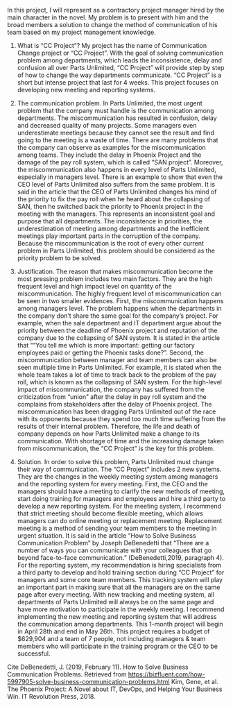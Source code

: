 In this project, I will represent as a contractory project manager hired by the main character in the novel. My problem is to present with him and the broad members a solution to change the method of communication of his team based on my project management knowledge.

1.	What is “CC Project”?
My project has the name of Communication Change project or “CC Project”. With the goal of solving communication problem among departments, which leads the inconsistence, delay and confusion all over Parts Unlimited, “CC Project” will provide step by step of how to change the way departments communicate. “CC Project” is a short but intense project that last for 4 weeks. This project focuses on developing new meeting and reporting systems.

2.	The communication problem.
In Parts Unlimited, the most urgent problem that the company must handle is the communication among departments. The miscommunication has resulted in confusion, delay and decreased quality of many projects. Some managers even underestimate meetings because they cannot see the result and find going to the meeting is a waste of time.
There are many problems that the company can observe as examples for the miscommunication among teams. They include the delay in Phoenix Project and the damage of the pay roll system, which is called “SAN project”. Moreover, the miscommunication also happens in every level of Parts Unlimited, especially in managers level. There is an example to show that even the CEO level of Parts Unlimited also suffers from the same problem. It is said in the article that the CEO of Parts Unlimited changes his mind of the priority to fix the pay roll when he heard about the collapsing of SAN, then he switched back the priority to Phoenix project in the meeting with the managers. This represents an inconsistent goal and purpose that all departments. The inconsistence in priorities, the underestimation of meeting among departments and the inefficient meetings play important parts in the corruption of the company.
Because the miscommunication is the root of every other current problem in Parts Unlimited, this problem should be considered as the priority problem to be solved.

3.	Justification.
The reason that makes miscommunication become the most pressing problem includes two main factors. They are the high frequent level and high impact level on quantity of the miscommunication. 
The highly frequent level of miscommunication can be seen in two smaller evidences. First, the miscommunication happens among managers level. The problem happens when the departments in the company don’t share the same goal for the company’s project. For example, when the sale department and IT department argue about the priority between the deadline of Phoenix project and reputation of the company due to the collapsing of SAN system. It is stated in the article that ““You tell me which is more important: getting our factory employees paid or getting the Phoenix tasks done?”. Second, the miscommunication between manager and team members can also be seen multiple time in Parts Unlimited. For example, it is stated when the whole team takes a lot of time to track back to the problem of the pay roll, which is known as the collapsing of SAN system. For the high-level impact of miscommunication, the company has suffered from the criticization from “union” after the delay in pay roll system and the complains from stakeholders after the delay of Phoenix project. The miscommunication has been dragging Parts Unlimited out of the race with its opponents because they spend too much time suffering from the results of their internal problem.
Therefore, the life and death of company depends on how Parts Unlimited make a change to its communication. With shortage of time and the increasing damage taken from miscommunication, the “CC Project” is the key for this problem. 

4.	Solution.
In order to solve this problem, Parts Unlimited must change their way of communication. The “CC Project” includes 2 new systems. They are the changes in the weekly meeting system among managers and the reporting system for every meeting.
First, the CEO and the managers should have a meeting to clarify the new methods of meeting, start doing training for managers and employees and hire a third party to develop a new reporting system. For the meeting system, I recommend that strict meeting should become flexible meeting, which allows managers can do online meeting or replacement meeting. Replacement meeting is a method of sending your team members to the meeting in urgent situation. It is said in the article “How to Solve Business Communication Problem” by Joseph DeBenedetti that “There are a number of ways you can communicate with your colleagues that go beyond face-to-face communication.” (DeBenedetti,2019, paragraph 4). For the reporting system, my recommendation is hiring specialists from a third party to develop and hold training section during “CC Project” for managers and some core team members. This tracking system will play an important part in making sure that all the managers are on the same page after every meeting. 
With new tracking and meeting system, all departments of Parts Unlimited will always be on the same page and have more motivation to participate in the weekly meeting. I recommend implementing the new meeting and reporting system that will address the communication among departments. This 1-month project will begin in April 28th and end in May 26th.  This project requires a budget of $629,904 and a team of 7 people, not including managers & team members who will participate in the training program or the CEO to be successful.

Cite
DeBenedetti, J. (2019, February 11). How to Solve Business Communication Problems. Retrieved from https://bizfluent.com/how-5997905-solve-business-communication-problems.html
Kim, Gene, et al. The Phoenix Project: A Novel about IT, DevOps, and Helping Your Business Win. IT Revolution Press, 2018.

